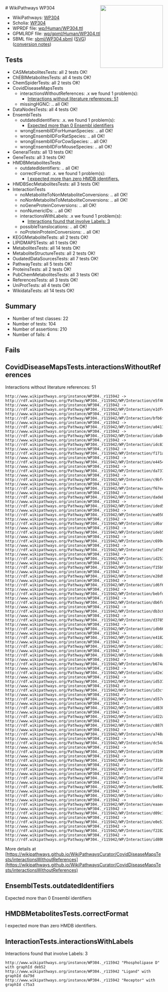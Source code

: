 <img style="float: right; width: 200px" src="../logo.png" />
# WikiPathways WP304

* WikiPathways: [WP304](https://identifiers.org/wikipathways:WP304)
* Scholia: [WP304](https://scholia.toolforge.org/wikipathways/WP304)
* WPRDF file: [wp/Human/WP304.ttl](../wp/Human/WP304.ttl)
* GPMLRDF file: [wp/gpml/Human/WP304.ttl](../wp/gpml/Human/WP304.ttl)
* SBML file: [sbml/WP304.sbml](../sbml/WP304.sbml) ([SVG](../sbml/WP304.svg)) ([conversion notes](../sbml/WP304.txt))

## Tests
* CASMetabolitesTests: all 2 tests OK!
* ChEBIMetabolitesTests: all 4 tests OK!
* ChemSpiderTests: all 2 tests OK!
* CovidDiseaseMapsTests
    * interactionsWithoutReferences: .x we found 1 problem(s):
        * [Interactions without literature references: 51](#9701cd5e)
    * missingHGNC: .. all OK!
* DataNodesTests: all 4 tests OK!
* EnsemblTests
    * outdatedIdentifiers: .x. we found 1 problem(s):
        * [Expected more than 0 Ensembl identifiers](#f44398b7)
    * wrongEnsemblIDForHumanSpecies: .. all OK!
    * wrongEnsemblIDForRatSpecies: .. all OK!
    * wrongEnsemblIDForCowSpecies: .. all OK!
    * wrongEnsemblIDForMouseSpecies: .. all OK!
* GeneralTests: all 13 tests OK!
* GeneTests: all 3 tests OK!
* HMDBMetabolitesTests
    * outdatedIdentifiers: .. all OK!
    * correctFormat: .x. we found 1 problem(s):
        * [I expected more than zero HMDB identifiers.](#ad154c1e)
* HMDBSecMetabolitesTests: all 3 tests OK!
* InteractionTests
    * noMetaboliteToNonMetaboliteConversions: .. all OK!
    * noNonMetaboliteToMetaboliteConversions: .. all OK!
    * noGeneProteinConversions: .. all OK!
    * nonNumericIDs: .. all OK!
    * interactionsWithLabels: .x we found 1 problem(s):
        * [Interactions found that involve Labels: 3](#630d267a)
    * possibleTranslocations: .. all OK!
    * noProteinProteinConversions: .. all OK!
* KEGGMetaboliteTests: all 2 tests OK!
* LIPIDMAPSTests: all 1 tests OK!
* MetabolitesTests: all 14 tests OK!
* MetaboliteStructureTests: all 2 tests OK!
* OudatedDataSourcesTests: all 7 tests OK!
* PathwayTests: all 5 tests OK!
* ProteinsTests: all 2 tests OK!
* PubChemMetabolitesTests: all 3 tests OK!
* ReferencesTests: all 3 tests OK!
* UniProtTests: all 4 tests OK!
* WikidataTests: all 14 tests OK!


## Summary

* Number of test classes: 22
* Number of tests: 104
* Number of assertions: 210
* Number of fails: 4

## Fails

<a name="9701cd5e" />

## CovidDiseaseMapsTests.interactionsWithoutReferences

Interactions without literature references: 51
```
http://www.wikipathways.org/instance/WP304._r115942 -> http://rdf.wikipathways.org/Pathway/WP304._r115942/WP/Interaction/e5f46
http://www.wikipathways.org/instance/WP304._r115942 -> http://rdf.wikipathways.org/Pathway/WP304._r115942/WP/Interaction/e1df4
http://www.wikipathways.org/instance/WP304._r115942 -> http://rdf.wikipathways.org/Pathway/WP304._r115942/WP/Interaction/bfb6f
http://www.wikipathways.org/instance/WP304._r115942 -> http://rdf.wikipathways.org/Pathway/WP304._r115942/WP/Interaction/a0411
http://www.wikipathways.org/instance/WP304._r115942 -> http://rdf.wikipathways.org/Pathway/WP304._r115942/WP/Interaction/ida84ce6bf
http://www.wikipathways.org/instance/WP304._r115942 -> http://rdf.wikipathways.org/Pathway/WP304._r115942/WP/Interaction/idc83d2029
http://www.wikipathways.org/instance/WP304._r115942 -> http://rdf.wikipathways.org/Pathway/WP304._r115942/WP/Interaction/f171a
http://www.wikipathways.org/instance/WP304._r115942 -> http://rdf.wikipathways.org/Pathway/WP304._r115942/WP/Interaction/e4454
http://www.wikipathways.org/instance/WP304._r115942 -> http://rdf.wikipathways.org/Pathway/WP304._r115942/WP/Interaction/da737
http://www.wikipathways.org/instance/WP304._r115942 -> http://rdf.wikipathways.org/Pathway/WP304._r115942/WP/Interaction/c9bf4
http://www.wikipathways.org/instance/WP304._r115942 -> http://rdf.wikipathways.org/Pathway/WP304._r115942/WP/Interaction/f67ec
http://www.wikipathways.org/instance/WP304._r115942 -> http://rdf.wikipathways.org/Pathway/WP304._r115942/WP/Interaction/dadeb
http://www.wikipathways.org/instance/WP304._r115942 -> http://rdf.wikipathways.org/Pathway/WP304._r115942/WP/Interaction/ided56af3e
http://www.wikipathways.org/instance/WP304._r115942 -> http://rdf.wikipathways.org/Pathway/WP304._r115942/WP/Interaction/ea050
http://www.wikipathways.org/instance/WP304._r115942 -> http://rdf.wikipathways.org/Pathway/WP304._r115942/WP/Interaction/id6afaa580
http://www.wikipathways.org/instance/WP304._r115942 -> http://rdf.wikipathways.org/Pathway/WP304._r115942/WP/Interaction/ideb597089
http://www.wikipathways.org/instance/WP304._r115942 -> http://rdf.wikipathways.org/Pathway/WP304._r115942/WP/Interaction/c699c
http://www.wikipathways.org/instance/WP304._r115942 -> http://rdf.wikipathways.org/Pathway/WP304._r115942/WP/Interaction/id7e50b786
http://www.wikipathways.org/instance/WP304._r115942 -> http://rdf.wikipathways.org/Pathway/WP304._r115942/WP/Interaction/id25325ac
http://www.wikipathways.org/instance/WP304._r115942 -> http://rdf.wikipathways.org/Pathway/WP304._r115942/WP/Interaction/f15b9
http://www.wikipathways.org/instance/WP304._r115942 -> http://rdf.wikipathways.org/Pathway/WP304._r115942/WP/Interaction/e28d9
http://www.wikipathways.org/instance/WP304._r115942 -> http://rdf.wikipathways.org/Pathway/WP304._r115942/WP/Interaction/id6f63477b
http://www.wikipathways.org/instance/WP304._r115942 -> http://rdf.wikipathways.org/Pathway/WP304._r115942/WP/Interaction/bebfd
http://www.wikipathways.org/instance/WP304._r115942 -> http://rdf.wikipathways.org/Pathway/WP304._r115942/WP/Interaction/db6fd
http://www.wikipathways.org/instance/WP304._r115942 -> http://rdf.wikipathways.org/Pathway/WP304._r115942/WP/Interaction/db3c6
http://www.wikipathways.org/instance/WP304._r115942 -> http://rdf.wikipathways.org/Pathway/WP304._r115942/WP/Interaction/d3785
http://www.wikipathways.org/instance/WP304._r115942 -> http://rdf.wikipathways.org/Pathway/WP304._r115942/WP/Interaction/idb66b7d6d
http://www.wikipathways.org/instance/WP304._r115942 -> http://rdf.wikipathways.org/Pathway/WP304._r115942/WP/Interaction/e4182
http://www.wikipathways.org/instance/WP304._r115942 -> http://rdf.wikipathways.org/Pathway/WP304._r115942/WP/Interaction/iddc3cbb76
http://www.wikipathways.org/instance/WP304._r115942 -> http://rdf.wikipathways.org/Pathway/WP304._r115942/WP/Interaction/ide8ab98a3
http://www.wikipathways.org/instance/WP304._r115942 -> http://rdf.wikipathways.org/Pathway/WP304._r115942/WP/Interaction/b674a
http://www.wikipathways.org/instance/WP304._r115942 -> http://rdf.wikipathways.org/Pathway/WP304._r115942/WP/Interaction/id2e34dce
http://www.wikipathways.org/instance/WP304._r115942 -> http://rdf.wikipathways.org/Pathway/WP304._r115942/WP/Interaction/id5370b60f
http://www.wikipathways.org/instance/WP304._r115942 -> http://rdf.wikipathways.org/Pathway/WP304._r115942/WP/Interaction/id3cf9e9a6
http://www.wikipathways.org/instance/WP304._r115942 -> http://rdf.wikipathways.org/Pathway/WP304._r115942/WP/Interaction/a557e
http://www.wikipathways.org/instance/WP304._r115942 -> http://rdf.wikipathways.org/Pathway/WP304._r115942/WP/Interaction/id8306bd5
http://www.wikipathways.org/instance/WP304._r115942 -> http://rdf.wikipathways.org/Pathway/WP304._r115942/WP/Interaction/id22a084b8
http://www.wikipathways.org/instance/WP304._r115942 -> http://rdf.wikipathways.org/Pathway/WP304._r115942/WP/Interaction/c8878
http://www.wikipathways.org/instance/WP304._r115942 -> http://rdf.wikipathways.org/Pathway/WP304._r115942/WP/Interaction/a748a
http://www.wikipathways.org/instance/WP304._r115942 -> http://rdf.wikipathways.org/Pathway/WP304._r115942/WP/Interaction/dc54a
http://www.wikipathways.org/instance/WP304._r115942 -> http://rdf.wikipathways.org/Pathway/WP304._r115942/WP/Interaction/id1964598e
http://www.wikipathways.org/instance/WP304._r115942 -> http://rdf.wikipathways.org/Pathway/WP304._r115942/WP/Interaction/f316d
http://www.wikipathways.org/instance/WP304._r115942 -> http://rdf.wikipathways.org/Pathway/WP304._r115942/WP/Interaction/idf2584f6f
http://www.wikipathways.org/instance/WP304._r115942 -> http://rdf.wikipathways.org/Pathway/WP304._r115942/WP/Interaction/id740d5e52
http://www.wikipathways.org/instance/WP304._r115942 -> http://rdf.wikipathways.org/Pathway/WP304._r115942/WP/Interaction/be882
http://www.wikipathways.org/instance/WP304._r115942 -> http://rdf.wikipathways.org/Pathway/WP304._r115942/WP/Interaction/id4c4c910f
http://www.wikipathways.org/instance/WP304._r115942 -> http://rdf.wikipathways.org/Pathway/WP304._r115942/WP/Interaction/eaaec
http://www.wikipathways.org/instance/WP304._r115942 -> http://rdf.wikipathways.org/Pathway/WP304._r115942/WP/Interaction/d09c1
http://www.wikipathways.org/instance/WP304._r115942 -> http://rdf.wikipathways.org/Pathway/WP304._r115942/WP/Interaction/e0e51
http://www.wikipathways.org/instance/WP304._r115942 -> http://rdf.wikipathways.org/Pathway/WP304._r115942/WP/Interaction/f2282
http://www.wikipathways.org/instance/WP304._r115942 -> http://rdf.wikipathways.org/Pathway/WP304._r115942/WP/Interaction/id800b9798
```

More details at [https://wikipathways.github.io/WikiPathwaysCurator/CovidDiseaseMapsTests/interactionsWithoutReferences](https://wikipathways.github.io/WikiPathwaysCurator/CovidDiseaseMapsTests/interactionsWithoutReferences)

<a name="f44398b7" />

## EnsemblTests.outdatedIdentifiers

Expected more than 0 Ensembl identifiers
<a name="ad154c1e" />

## HMDBMetabolitesTests.correctFormat

I expected more than zero HMDB identifiers.
<a name="630d267a" />

## InteractionTests.interactionsWithLabels

Interactions found that involve Labels: 3
```
http://www.wikipathways.org/instance/WP304._r115942 "Phospholipase D" with graphId deb52
http://www.wikipathways.org/instance/WP304._r115942 "Ligand" with graphId da79d
http://www.wikipathways.org/instance/WP304._r115942 "Receptor" with graphId c75a3
```

